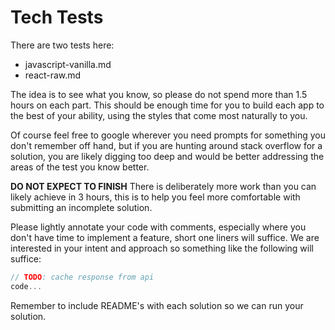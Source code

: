 # Tech Tests

There are two tests here:
* javascript-vanilla.md
* react-raw.md

The idea is to see what you know, so please do not spend more than 1.5 hours on each part. This should be enough time for you to build each app to the best of your ability, using the styles that come most naturally to you.

Of course feel free to google wherever you need prompts for something you don't remember off hand, but if you are hunting around stack overflow for a solution, you are likely digging too deep and would be better addressing the areas of the test you know better.

**DO NOT EXPECT TO FINISH** There is deliberately more work than you can likely achieve in 3 hours, this is to help you feel more comfortable with submitting an incomplete solution.

Please lightly annotate your code with comments, especially where you don't have time to implement a feature, short one liners will suffice. We are interested in your intent and approach so something like the following will suffice:

```js
// TODO: cache response from api
code...
```

Remember to include README's with each solution so we can run your solution.
